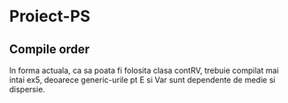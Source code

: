 # Proiect-PS

## Compile order
In forma actuala, ca sa poata fi folosita clasa contRV, trebuie compilat mai intai ex5, deoarece generic-urile pt E si Var sunt dependente de medie si dispersie.
